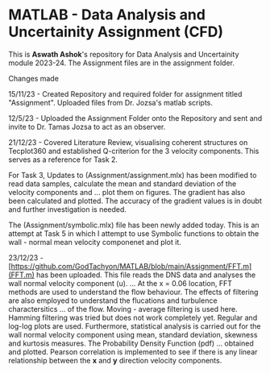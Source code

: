 # MATLAB - Data Analysis and Uncertainity Assignment (CFD)

This is **Aswath Ashok**'s repository for Data Analysis and Uncertainity module 2023-24. 
The Assignment files are in the assignment folder.

Changes made

15/11/23 - 
Created Repository and required folder for assignment titled "Assignment".
Uploaded files from Dr. Jozsa's matlab scripts.

12/5/23 - 
Uploaded the Assignment Folder onto the Repository and sent and invite to Dr. Tamas Jozsa to act as an observer.

21/12/23 -
Covered Literature Review, visualising coherent structures on Tecplot360 and established Q-criterion for the 3 velocity components.
This serves as a reference for Task 2.

For Task 3, Updates to (Assignment/assignment.mlx) has been modified to read data samples, calculate the mean and standard deviation of the velocity components and ...
plot them on figures. The gradient has also been calculated and plotted. The accuracy of the gradient values is in doubt and further investigation is needed.

The (Assignment/symbolic.mlx) file has been newly added today. This is an attempt at Task 5 in which I attempt to use Symbolic functions to obtain the wall - normal 
mean velocity componenet and plot it.

23/12/23 - 
[https://github.com/GodTachyon/MATLAB/blob/main/Assignment/FFT.m](FFT.m) has been uploaded. This file reads the DNS data and analyses the wall normal velocity component (u). ...
At the x = 0.06 location, FFT methods are used to understand the flow behaviour. The effects of filtering are also employed to understand the flucations and turbulence charactersitics ...
of the flow. Moving - average filtering is used here. Hamming filtering was tried but does not work completely yet. Regular and log-log plots are used.
Furthermore, statistical analysis is carried out for the wall normal velocity component using mean, standard deviation, skewness and kurtosis measures. The Probability Density Function (pdf) ...
obtained and plotted. Pearson correlation is implemented to see if there is any linear relationship between the **x** and **y** direction velocity components.
